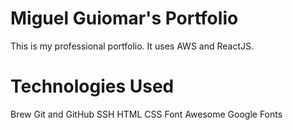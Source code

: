 # Miguel Guiomar's Portfolio
This is my professional portfolio. It uses AWS and ReactJS.

# Technologies Used

Brew
Git and GitHub
SSH
HTML
CSS
Font Awesome
Google Fonts
